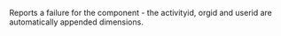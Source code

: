 Reports a failure for the component - the activityid, orgid and userid are automatically appended dimensions.